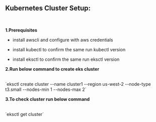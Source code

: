 ## Kubernetes Cluster Setup:

<br>

**1.Prerequisites**

- install awscli
and configure with aws credentials

- install kubectl 
to confirm the same run kubectl version

- install eksctl 
to confirm the same run eksctl version


**2.Run below command to create eks cluster**

<br>
`eksctl create cluster --name cluster1 --region us-west-2 --node-type t3.small --nodes-min 1 --nodes-max 2`


**3.To check cluster run below command**

<br>
`eksctl get cluster`


